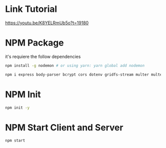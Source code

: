 # Link Tutorial
https://youtu.be/K8YELRmUb5o?t=19180

# NPM Package
it's requiere the follow dependencies

```bash
npm install -g nodemon # or using yarn: yarn global add nodemon
```
```bash
npm i express body-parser bcrypt cors dotenv gridfs-stream multer multer-gridfs-storage helmet morgan jsonwebtoken mongoose # or using yarn: yarn global add (dependencies)
```
# NPM Init
```bash
npm init -y
```
# NPM Start Client and Server
```bash
npm start
```